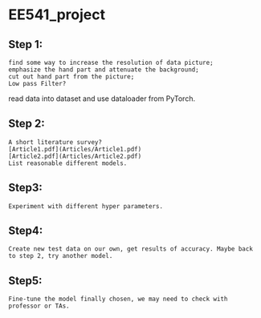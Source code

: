 # EE541_project
## Step 1:
	find some way to increase the resolution of data picture;
	emphasize the hand part and attenuate the background;
	cut out hand part from the picture;
	Low pass Filter?
read data into dataset and use dataloader from PyTorch.

## Step 2:
	A short literature survey?
	[Article1.pdf](Articles/Article1.pdf)
    [Article2.pdf](Articles/Article2.pdf)
	List reasonable different models.

## Step3:
	Experiment with different hyper parameters.
  
## Step4:
	Create new test data on our own, get results of accuracy. Maybe back to step 2, try another model.

## Step5:
	Fine-tune the model finally chosen, we may need to check with professor or TAs.

